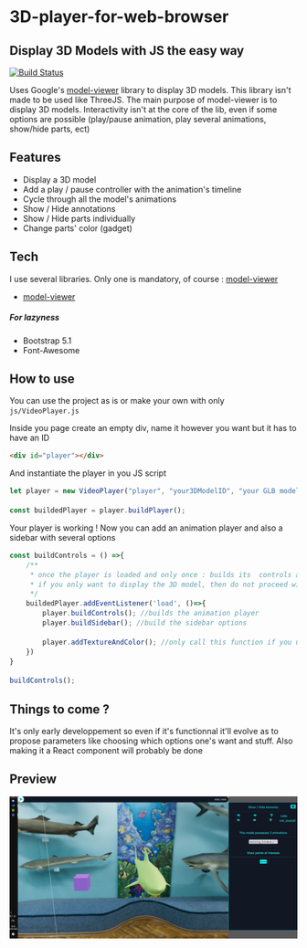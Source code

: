# 3D-player-for-web-browser
## Display 3D Models with JS the easy way

[![Build Status](https://travis-ci.org/joemccann/dillinger.svg?branch=master)](https://travis-ci.org/joemccann/dillinger)

Uses Google's [model-viewer](https://modelviewer.dev/) library to display 3D models.
This library isn't made to be used like ThreeJS. The main purpose of model-viewer is to display 3D models. Interactivity isn't at the core of the lib, even if some options are possible (play/pause animation, play several animations, show/hide parts, ect)

## Features

- Display a 3D model
- Add a play / pause controller with the animation's timeline 
- Cycle through all the model's animations
- Show / Hide annotations
- Show / Hide parts individually
- Change parts' color (gadget)

## Tech

I use several libraries. Only one is mandatory, of course : [model-viewer](https://modelviewer.dev/)

- [model-viewer](https://modelviewer.dev/)
##### For lazyness
- Bootstrap 5.1
- Font-Awesome

## How to use

You can use the project as is or make your own with only ``` js/VideoPlayer.js```

Inside you page create an empty div, name it however you want but it has to have an ID
```html
<div id="player"></div>
```

And instantiate the player in you JS script

```js
let player = new VideoPlayer("player", "your3DModelID", "your GLB model path", "Your POI JSON file")

const buildedPlayer = player.buildPlayer();
```

Your player is working !
Now you can add an animation player and also a sidebar with several options
```js
const buildControls = () =>{
    /**
     * once the player is loaded and only once : builds its  controls and displays them
     * if you only want to display the 3D model, then do not proceed with this step
     */
    buildedPlayer.addEventListener('load', ()=>{
        player.buildControls(); //builds the animation player
        player.buildSidebar(); //build the sidebar options

        player.addTextureAndColor(); //only call this function if you use a blank model and want its parts colorized. The color is randomly generated. it also setRoughnessFactor to 1
    })
}

buildControls();
```

## Things to come ?
It's only early developpement so even if it's functionnal it'll evolve as to propose parameters like choosing which options one's want and stuff.
Also making it a React component will probably be done

## Preview
<img src="img/readme.jpg" alt="drawing" width="600"/>
